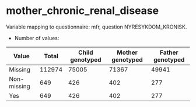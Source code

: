 # mother_chronic_renal_disease
Variable mapping to questionnaire: mfr, question NYRESYKDOM_KRONISK.
- Number of values:

| Value | Total | Child genotyped | Mother genotyped | Father genotyped |
| ----- | ----- | --------------- | ---------------- | ---------------- |
| Missing | 112974 | 75005 | 71367 | 49941 |
| Non-missing | 649 | 426 | 402 | 277 |
| Yes | 649 | 426 | 402 |277 |



